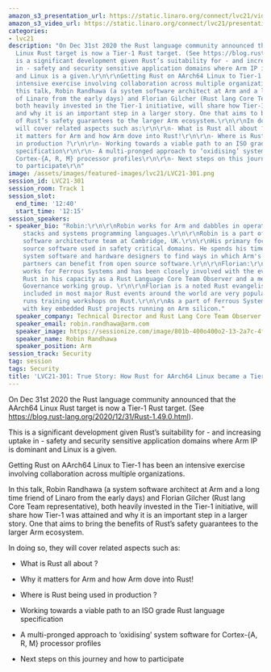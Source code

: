 ```yaml
---
amazon_s3_presentation_url: https://static.linaro.org/connect/lvc21/videos/lvc21-301.mp4
amazon_s3_video_url: https://static.linaro.org/connect/lvc21/presentations/lvc21-301.pdf
categories:
- lvc21
description: "On Dec 31st 2020 the Rust language community announced that the AArch64
  Linux Rust target is now a Tier-1 Rust target. (See https://blog.rust-lang.org/2020/12/31/Rust-1.49.0.html).\r\n\r\nThis
  is a significant development given Rust’s suitability for - and increasing uptake
  in - safety and security sensitive application domains where Arm IP is dominant
  and Linux is a given.\r\n\r\nGetting Rust on AArch64 Linux to Tier-1 has been an
  intensive exercise involving collaboration across multiple organizations.\r\n\r\nIn
  this talk, Robin Randhawa (a system software architect at Arm and a long time friend
  of Linaro from the early days) and Florian Gilcher (Rust lang Core Team representative),
  both heavily invested in the Tier-1 initiative, will share how Tier-1 was attained
  and why it is an important step in a larger story. One that aims to bring the benefits
  of Rust’s safety guarantees to the larger Arm ecosystem.\r\n\r\nIn doing so, they
  will cover related aspects such as:\r\n\r\n- What is Rust all about ?\r\n\r\n- Why
  it matters for Arm and how Arm dove into Rust!\r\n\r\n- Where is Rust being used
  in production ?\r\n\r\n- Working towards a viable path to an ISO grade Rust language
  specification\r\n\r\n- A multi-pronged approach to ‘oxidising’ system software for
  Cortex-{A, R, M} processor profiles\r\n\r\n- Next steps on this journey and how
  to participate\r\n"
image: /assets/images/featured-images/lvc21/LVC21-301.png
session_id: LVC21-301
session_room: Track 1
session_slot:
  end_time: '12:40'
  start_time: '12:15'
session_speakers:
- speaker_bio: "Robin:\r\n\r\nRobin works for Arm and dabbles in operating system
    stacks and systems programming languages.\r\n\r\nRobin is a part of Arm's system
    software architecture team at Cambridge, UK.\r\n\r\nHis primary focus is open
    source software used in safety critical domains. He spends his time working with
    system software and hardware designers to find ways in which Arm's safety conscious
    partners can benefit from open source software.\r\n\r\nFlorian:\r\n\r\nFlorian
    works for Ferrous Systems and has been closely involved with the evolution of
    Rust in his capacity as a Rust Language Core Team Observer and a member of the
    Governance working group. \r\n\r\nFlorian is a noted Rust evangelist and his lectures
    included in most major Rust events around the world are very popular. He regularly
    runs training workshops on Rust.\r\n\r\nAs a part of Ferrous Systems he works
    with key embedded Rust projects running on Arm silicon."
  speaker_company: Technical Director and Rust Lang Core Team Observer
  speaker_email: robin.randhawa@arm.com
  speaker_image: https://sessionize.com/image/801b-400o400o2-13-2a7c-4f8e-bfb9-383ed1ba1726.70329a2b-f8fd-4667-8a31-6f1104284262.png
  speaker_name: Robin Randhawa
  speaker_position: Arm
session_track: Security
tag: session
tags: Security
title: 'LVC21-301: True Story: How Rust for AArch64 Linux became a Tier-1 target platform'
---
```


On Dec 31st 2020 the Rust language community announced that the AArch64 Linux Rust target is now a Tier-1 Rust target. (See https://blog.rust-lang.org/2020/12/31/Rust-1.49.0.html).

This is a significant development given Rust’s suitability for - and increasing uptake in - safety and security sensitive application domains where Arm IP is dominant and Linux is a given.

Getting Rust on AArch64 Linux to Tier-1 has been an intensive exercise involving collaboration across multiple organizations.

In this talk, Robin Randhawa (a system software architect at Arm and a long time friend of Linaro from the early days) and Florian Gilcher (Rust lang Core Team representative), both heavily invested in the Tier-1 initiative, will share how Tier-1 was attained and why it is an important step in a larger story. One that aims to bring the benefits of Rust’s safety guarantees to the larger Arm ecosystem.

In doing so, they will cover related aspects such as:

- What is Rust all about ?

- Why it matters for Arm and how Arm dove into Rust!

- Where is Rust being used in production ?

- Working towards a viable path to an ISO grade Rust language specification

- A multi-pronged approach to ‘oxidising’ system software for Cortex-{A, R, M} processor profiles

- Next steps on this journey and how to participate
